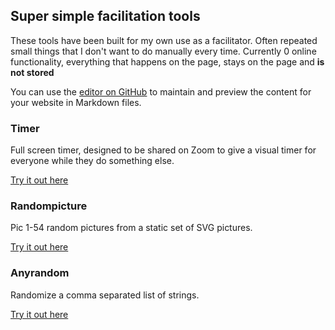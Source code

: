 ## Super simple facilitation tools

These tools have been built for my own use as a facilitator. Often repeated small things that I don't want to do manually every time. Currently 0 online functionality, everything that happens on the page, stays on the page and **is not stored**

You can use the [editor on GitHub](https://github.com/jussiholtta/facilitation-tools/edit/master/README.md) to maintain and preview the content for your website in Markdown files.

### Timer
Full screen timer, designed to be shared on Zoom to give a visual timer for everyone while they do something else.

[Try it out here](dist/timer/index.html)

### Randompicture
Pic 1-54 random pictures from a static set of SVG pictures.

[Try it out here](dist/randompicture/index.html)

### Anyrandom
Randomize a comma separated list of strings.

[Try it out here](dist/anyrandom/index.html)
